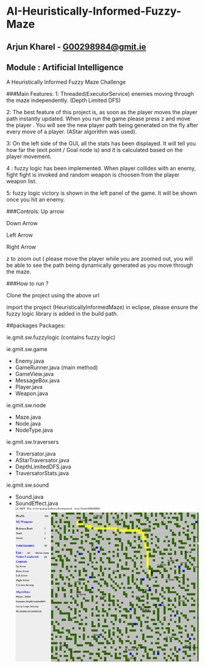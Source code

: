 # AI-Heuristically-Informed-Fuzzy-Maze
## Arjun Kharel - G00298984@gmit.ie
## Module : Artificial Intelligence 
A Heuristically Informed Fuzzy Maze Challenge 



###Main Features: 
1: Threaded(ExecutorService) enemies  moving through the maze independently. (Depth Limited DFS) 

2: The best feature of this project is, as soon as the player moves  the player path instantly updated. When you run the game please press z and move the player . You will see the new player path being generated on the fly after every move of a player.  (AStar algorithm was used).

3: On the left side of the GUI, all the stats has been displayed.  It will tell you how far the (exit point  / Goal node is) and it is calculated based on the player movement.

4 : fuzzy logic has been implemented. When player collides with an enemy, fight fight is invoked and random weapon is choosen from the player weapon list. 

5: fuzzy logic victory is shown in the left panel of the game. It will be shown once you hit an enemy.

###Controls: 
Up arrow

Down Arrow

Left Arrow

Right Arrow

z to zoom out ( please move the player while you are zoomed out, you will be able to see the path being dynamically generated as you move through the maze.

###How to run ?

Clone the project using the above url

import the project (HeuristicallyInformedMaze) in eclipse, please ensure the fuzzy logic library  is added in the build path.

##packages
Packages:

ie.gmit.sw.fuzzylogic (contains fuzzy logic)

ie.gmit.sw.game

  - Enemy.java
  - GameRunner.java (main method)
  - GameView.java
  - MessageBox.java
  - Player.java
  - Weapon.java


ie.gmit.sw.node
   - Maze.java
   - Node.java
   - NodeType.java
   
ie.gmit.sw.traversers
  - Traversator.java
  - AStarTraversator.java
  - DepthLimitedDFS.java
  - TraversatorStats.java

ie.gmit.sw.sound
  - Sound.java
  - SoundEffect.java
![Alt text](https://github.com/ultimatecodelab/AI-Heuristically-Informed-Fuzzy-Maze/blob/master/maze.PNG "Optional title")
